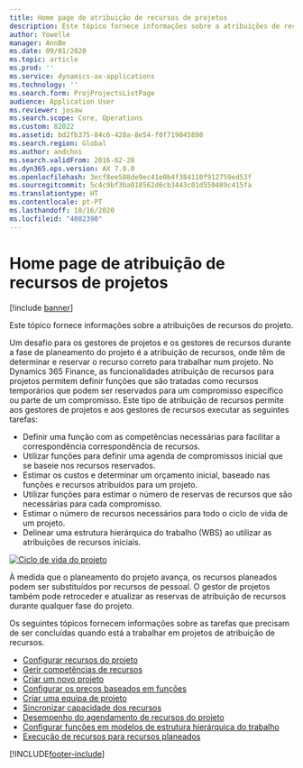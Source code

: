 ```yaml
---
title: Home page de atribuição de recursos de projetos
description: Este tópico fornece informações sobre a atribuições de recursos do projeto.
author: Yowelle
manager: AnnBe
ms.date: 09/01/2020
ms.topic: article
ms.prod: ''
ms.service: dynamics-ax-applications
ms.technology: ''
ms.search.form: ProjProjectsListPage
audience: Application User
ms.reviewer: josaw
ms.search.scope: Core, Operations
ms.custom: 82022
ms.assetid: bd2fb375-84c6-428a-8e54-f0f719045898
ms.search.region: Global
ms.author: andchoi
ms.search.validFrom: 2016-02-28
ms.dyn365.ops.version: AX 7.0.0
ms.openlocfilehash: 3ecf8ee588de9ec41e0b4f384110f912759ed53f
ms.sourcegitcommit: 5c4c9bf3ba018562d6cb3443c01d550489c415fa
ms.translationtype: HT
ms.contentlocale: pt-PT
ms.lasthandoff: 10/16/2020
ms.locfileid: "4082390"
---
```

# <a name="project-resourcing-home-page"></a>Home page de atribuição de recursos de projetos

[!include [banner](../includes/banner.md)]

Este tópico fornece informações sobre a atribuições de recursos do projeto.

Um desafio para os gestores de projetos e os gestores de recursos durante a fase de planeamento do projeto é a atribuição de recursos, onde têm de determinar e reservar o recurso correto para trabalhar num projeto. No Dynamics 365 Finance, as funcionalidades atribuição de recursos para projetos permitem definir funções que são tratadas como recursos temporários que podem ser reservados para um compromisso específico ou parte de um compromisso. Este tipo de atribuição de recursos permite aos gestores de projetos e aos gestores de recursos executar as seguintes tarefas:

- Definir uma função com as competências necessárias para facilitar a correspondência correspondência de recursos.
- Utilizar funções para definir uma agenda de compromissos inicial que se baseie nos recursos reservados.
- Estimar os custos e determinar um orçamento inicial, baseado nas funções e recursos atribuídos para um projeto.
- Utilizar funções para estimar o número de reservas de recursos que são necessárias para cada compromisso.
- Estimar o número de recursos necessários para todo o ciclo de vida de um projeto.
- Delinear uma estrutura hierárquica do trabalho (WBS) ao utilizar as atribuições de recursos iniciais.

[![Ciclo de vida do projeto](./media/projectresourcing02-1024x812.jpg)](./media/projectresourcing02.jpg)

À medida que o planeamento do projeto avança, os recursos planeados podem ser substituídos por recursos de pessoal. O gestor de projetos também pode retroceder e atualizar as reservas de atribuição de recursos durante qualquer fase do projeto.

Os seguintes tópicos fornecem informações sobre as tarefas que precisam de ser concluídas quando está a trabalhar em projetos de atribuição de recursos.

- [Configurar recursos do projeto](set-up-project-resources.md)
- [Gerir competências de recursos](manage-resource-competencies.md)
- [Criar um novo projeto](create-new-project.md)
- [Configurar os preços baseados em funções](set-up-role-based-pricing.md)
- [Criar uma equipa de projeto](create-project-team.md)
- [Sincronizar capacidade dos recursos](synchronize-resource-capacity.md)
- [Desempenho do agendamento de recursos do projeto](project-scheduling-performance.md)
- [Configurar funções em modelos de estrutura hierárquica do trabalho](set-up-roles-wbs-template.md)
- [Execução de recursos para recursos planeados](resource-fulfillment-planned-resources.md)


[!INCLUDE[footer-include](../includes/footer-banner.md)]